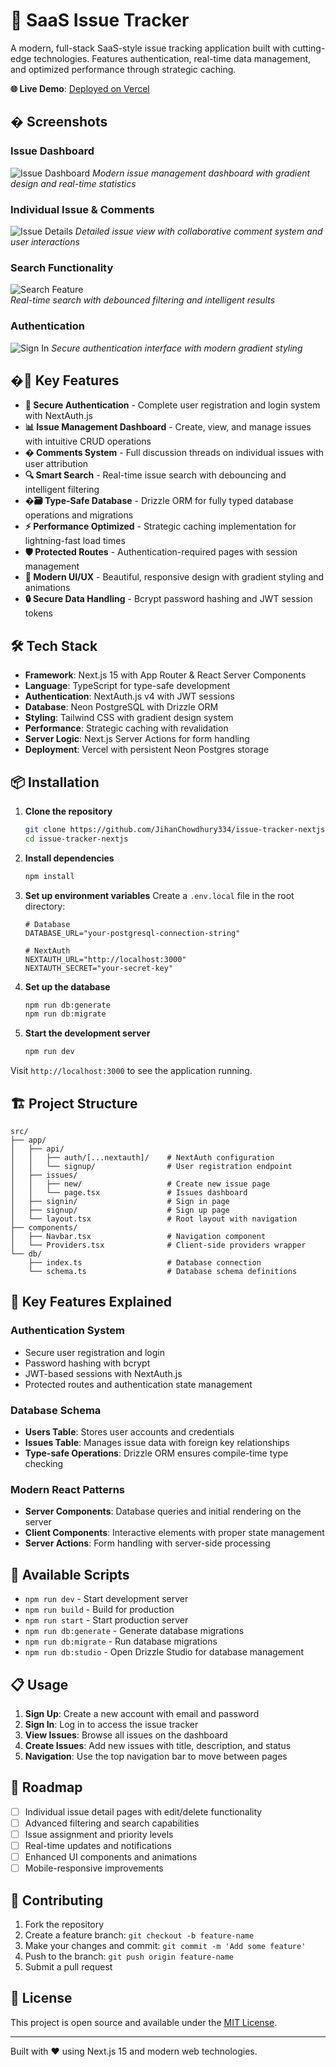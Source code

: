 # 🎯 SaaS Issue Tracker

A modern, full-stack SaaS-style issue tracking application built with cutting-edge technologies. Features authentication, real-time data management, and optimized performance through strategic caching.

**🌐 Live Demo**: [Deployed on Vercel](https://your-app-url.vercel.app)

## � Screenshots

### Issue Dashboard
![Issue Dashboard](screenshots/dashboard.PNG)
*Modern issue management dashboard with gradient design and real-time statistics*

### Individual Issue & Comments  
![Issue Details](screenshots/issue-details.PNG)
*Detailed issue view with collaborative comment system and user interactions*

### Search Functionality
![Search Feature](screenshots/search.PNG)  
*Real-time search with debounced filtering and intelligent results*

### Authentication
![Sign In](screenshots/signin.PNG)
*Secure authentication interface with modern gradient styling*

## �🚀 Key Features

- **🔐 Secure Authentication** - Complete user registration and login system with NextAuth.js
- **📊 Issue Management Dashboard** - Create, view, and manage issues with intuitive CRUD operations  
- **� Comments System** - Full discussion threads on individual issues with user attribution
- **🔍 Smart Search** - Real-time issue search with debouncing and intelligent filtering
- **�🗃️ Type-Safe Database** - Drizzle ORM for fully typed database operations and migrations
- **⚡ Performance Optimized** - Strategic caching implementation for lightning-fast load times
- **🛡️ Protected Routes** - Authentication-required pages with session management
- **📱 Modern UI/UX** - Beautiful, responsive design with gradient styling and animations
- **🔒 Secure Data Handling** - Bcrypt password hashing and JWT session tokens

## 🛠️ Tech Stack

- **Framework**: Next.js 15 with App Router & React Server Components
- **Language**: TypeScript for type-safe development
- **Authentication**: NextAuth.js v4 with JWT sessions
- **Database**: Neon PostgreSQL with Drizzle ORM
- **Styling**: Tailwind CSS with gradient design system
- **Performance**: Strategic caching with revalidation
- **Server Logic**: Next.js Server Actions for form handling
- **Deployment**: Vercel with persistent Neon Postgres storage

## 📦 Installation

1. **Clone the repository**
   ```bash
   git clone https://github.com/JihanChowdhury334/issue-tracker-nextjs.git
   cd issue-tracker-nextjs
   ```

2. **Install dependencies**
   ```bash
   npm install
   ```

3. **Set up environment variables**
   Create a `.env.local` file in the root directory:
   ```env
   # Database
   DATABASE_URL="your-postgresql-connection-string"

   # NextAuth
   NEXTAUTH_URL="http://localhost:3000"
   NEXTAUTH_SECRET="your-secret-key"
   ```

4. **Set up the database**
   ```bash
   npm run db:generate
   npm run db:migrate
   ```

5. **Start the development server**
   ```bash
   npm run dev
   ```

Visit `http://localhost:3000` to see the application running.

## 🏗️ Project Structure

```
src/
├── app/
│   ├── api/
│   │   ├── auth/[...nextauth]/    # NextAuth configuration
│   │   └── signup/                # User registration endpoint
│   ├── issues/
│   │   ├── new/                   # Create new issue page
│   │   └── page.tsx               # Issues dashboard
│   ├── signin/                    # Sign in page
│   ├── signup/                    # Sign up page
│   └── layout.tsx                 # Root layout with navigation
├── components/
│   ├── Navbar.tsx                 # Navigation component
│   └── Providers.tsx              # Client-side providers wrapper
└── db/
    ├── index.ts                   # Database connection
    └── schema.ts                  # Database schema definitions
```

## 🔑 Key Features Explained

### Authentication System
- Secure user registration and login
- Password hashing with bcrypt
- JWT-based sessions with NextAuth.js
- Protected routes and authentication state management

### Database Schema
- **Users Table**: Stores user accounts and credentials
- **Issues Table**: Manages issue data with foreign key relationships
- **Type-safe Operations**: Drizzle ORM ensures compile-time type checking

### Modern React Patterns
- **Server Components**: Database queries and initial rendering on the server
- **Client Components**: Interactive elements with proper state management
- **Server Actions**: Form handling with server-side processing

## 🚦 Available Scripts

- `npm run dev` - Start development server
- `npm run build` - Build for production
- `npm run start` - Start production server
- `npm run db:generate` - Generate database migrations
- `npm run db:migrate` - Run database migrations
- `npm run db:studio` - Open Drizzle Studio for database management

## 📋 Usage

1. **Sign Up**: Create a new account with email and password
2. **Sign In**: Log in to access the issue tracker
3. **View Issues**: Browse all issues on the dashboard
4. **Create Issues**: Add new issues with title, description, and status
5. **Navigation**: Use the top navigation bar to move between pages

## 🔮 Roadmap

- [ ] Individual issue detail pages with edit/delete functionality
- [ ] Advanced filtering and search capabilities
- [ ] Issue assignment and priority levels
- [ ] Real-time updates and notifications
- [ ] Enhanced UI components and animations
- [ ] Mobile-responsive improvements

## 🤝 Contributing

1. Fork the repository
2. Create a feature branch: `git checkout -b feature-name`
3. Make your changes and commit: `git commit -m 'Add some feature'`
4. Push to the branch: `git push origin feature-name`
5. Submit a pull request

## 📄 License

This project is open source and available under the [MIT License](LICENSE).

---

Built with ❤️ using Next.js 15 and modern web technologies.
